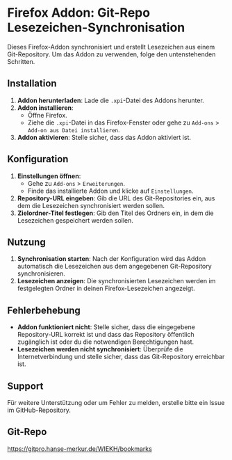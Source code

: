 # Firefox Addon: Git-Repo Lesezeichen-Synchronisation

Dieses Firefox-Addon synchronisiert und erstellt Lesezeichen aus einem Git-Repository. Um das Addon zu verwenden, folge den untenstehenden Schritten.

## Installation

1. **Addon herunterladen**: Lade die `.xpi`-Datei des Addons herunter.
2. **Addon installieren**:
    - Öffne Firefox.
    - Ziehe die `.xpi`-Datei in das Firefox-Fenster oder gehe zu `Add-ons` > `Add-on aus Datei installieren`.
3. **Addon aktivieren**: Stelle sicher, dass das Addon aktiviert ist.

## Konfiguration

1. **Einstellungen öffnen**:
    - Gehe zu `Add-ons` > `Erweiterungen`.
    - Finde das installierte Addon und klicke auf `Einstellungen`.
2. **Repository-URL eingeben**: Gib die URL des Git-Repositories ein, aus dem die Lesezeichen synchronisiert werden sollen.
3. **Zielordner-Titel festlegen**: Gib den Titel des Ordners ein, in dem die Lesezeichen gespeichert werden sollen.

## Nutzung

1. **Synchronisation starten**: Nach der Konfiguration wird das Addon automatisch die Lesezeichen aus dem angegebenen Git-Repository synchronisieren.
2. **Lesezeichen anzeigen**: Die synchronisierten Lesezeichen werden im festgelegten Ordner in deinen Firefox-Lesezeichen angezeigt.

## Fehlerbehebung

- **Addon funktioniert nicht**: Stelle sicher, dass die eingegebene Repository-URL korrekt ist und dass das Repository öffentlich zugänglich ist oder du die notwendigen Berechtigungen hast.
- **Lesezeichen werden nicht synchronisiert**: Überprüfe die Internetverbindung und stelle sicher, dass das Git-Repository erreichbar ist.

## Support

Für weitere Unterstützung oder um Fehler zu melden, erstelle bitte ein Issue im GitHub-Repository.

## Git-Repo

https://gitpro.hanse-merkur.de/WIEKH/bookmarks